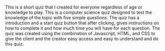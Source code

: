 This is a short quiz that I created for everyone regardless of age or knowledge to play. This is a computer science quiz designed to test the knowledge of the topic with five simple questions.
The quiz has a introduction and a start quiz button that after clicking, gives instructions on how to complete it and how much time you will have for each question.
The quiz was created using the combination of Javascript, HTML, and CSS to give the client and the creator easy access and easy to understand and do this quiz.
